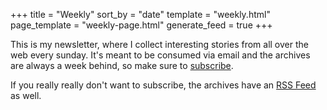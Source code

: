 +++
title = "Weekly"
sort_by = "date"
template = "weekly.html"
page_template = "weekly-page.html"
generate_feed = true
+++

This is my newsletter, where I collect interesting stories from all
over the web every sunday.
It's meant to be consumed via email and the archives are always a week behind,
so make sure to [subscribe](https://arnesweekly.email).

If you really really don't want to subscribe, the archives have an
[RSS Feed](/weekly/atom.xml) as well.
